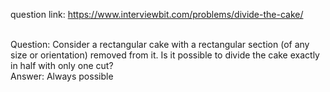 question link: https://www.interviewbit.com/problems/divide-the-cake/<br /><br />

Question: Consider a rectangular cake with a rectangular section (of any size or orientation) removed from it. Is it possible to divide the cake exactly in half with only one cut?<br />
Answer: Always possible

